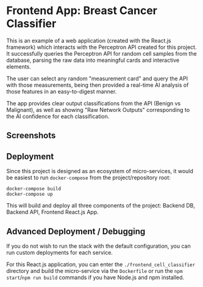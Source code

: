# Frontend App: Breast Cancer Classifier

This is an example of a web application (created with the React.js framework) which interacts with the Perceptron API created for this project. It successfully queries the Perceptron API for random cell samples from the database, parsing the raw data into meaningful cards and interactive elements.

The user can select any random "measurement card" and query the API with those measurements, being then provided a real-time AI analysis of those features in an easy-to-digest manner.

The app provides clear output classifications from the API (Benign vs Malignant), as well as showing "Raw Network Outputs" corresponding to the AI confidence for each classification.

## Screenshots



## Deployment 
Since this project is designed as an ecosystem of micro-services, it would be easiest to run `docker-compose` from the project/repository root:

```
docker-compose build
docker-compose up
```

This will build and deploy all three components of the project: Backend DB, Backend API, Frontend React.js App.

## Advanced Deployment / Debugging

If you do not wish to run the stack with the default configuration, you can run custom deployments for each service.

For this React.js application, you can enter the `./frontend_cell_classifier` directory and build the micro-service via the `Dockerfile` or run the `npm start`/`npm run build` commands if you have Node.js and npm installed.
